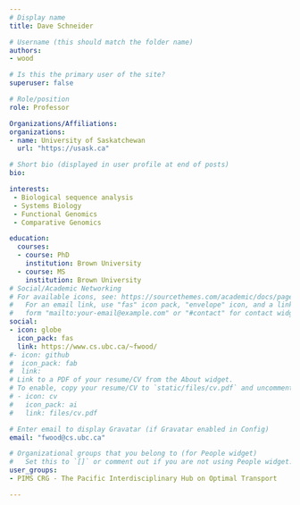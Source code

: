 ```yaml
---
# Display name
title: Dave Schneider

# Username (this should match the folder name)
authors:
- wood

# Is this the primary user of the site?
superuser: false

# Role/position
role: Professor

Organizations/Affiliations:
organizations:
- name: University of Saskatchewan
  url: "https://usask.ca"

# Short bio (displayed in user profile at end of posts)
bio:

interests:
 - Biological sequence analysis
 - Systems Biology
 - Functional Genomics
 - Comparative Genomics

education:
  courses:
  - course: PhD
    institution: Brown University
  - course: MS
    institution: Brown University
# Social/Academic Networking
# For available icons, see: https://sourcethemes.com/academic/docs/page-builder/#icons
#   For an email link, use "fas" icon pack, "envelope" icon, and a link in the
#   form "mailto:your-email@example.com" or "#contact" for contact widget.
social:
- icon: globe
  icon_pack: fas
  link: https://www.cs.ubc.ca/~fwood/
#- icon: github
#  icon_pack: fab
#  link: 
# Link to a PDF of your resume/CV from the About widget.
# To enable, copy your resume/CV to `static/files/cv.pdf` and uncomment the lines below.
# - icon: cv
#   icon_pack: ai
#   link: files/cv.pdf

# Enter email to display Gravatar (if Gravatar enabled in Config)
email: "fwood@cs.ubc.ca"

# Organizational groups that you belong to (for People widget)
#   Set this to `[]` or comment out if you are not using People widget.
user_groups:
- PIMS CRG - The Pacific Interdisciplinary Hub on Optimal Transport

---
```

